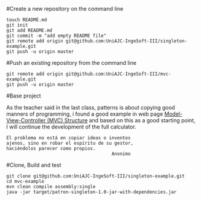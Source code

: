 #Create a new repository on the command line

    touch README.md
    git init
    git add README.md
    git commit -m "add empty README file"
    git remote add origin git@github.com:UniAJC-IngeSoft-III/singleton-example.git
    git push -u origin master
    
#Push an existing repository from the command line

    git remote add origin git@github.com:UniAJC-IngeSoft-III/mvc-example.git
    git push -u origin master

#Base project

As the teacher said in the last class, patterns is about copying 
good manners of programming, i found a good example in web page 
[Model-View-Controller (MVC) Structure](http://www.leepoint.net/notes-java/GUI/structure/40mvc.html) 
and based on this as a good starting point, I will continue the development of the full calculator.

    El problema no está en copiar ideas o inventos
    ajenos, sino en robar el espíritu de su gestor, 
    haciéndolos parecer como propios.
                                           Anonimo


#Clone, Build and test

    git clone git@github.com:UniAJC-IngeSoft-III/singleton-example.git
    cd mvc-example
    mvn clean compile assembly:single
    java -jar target/patron-singleton-1.0-jar-with-dependencies.jar
    
  